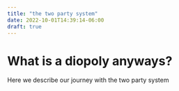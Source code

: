 ```yaml
---
title: "the two party system"
date: 2022-10-01T14:39:14-06:00
draft: true
---
```


# What is a diopoly anyways?

Here we describe our journey with the two party system

